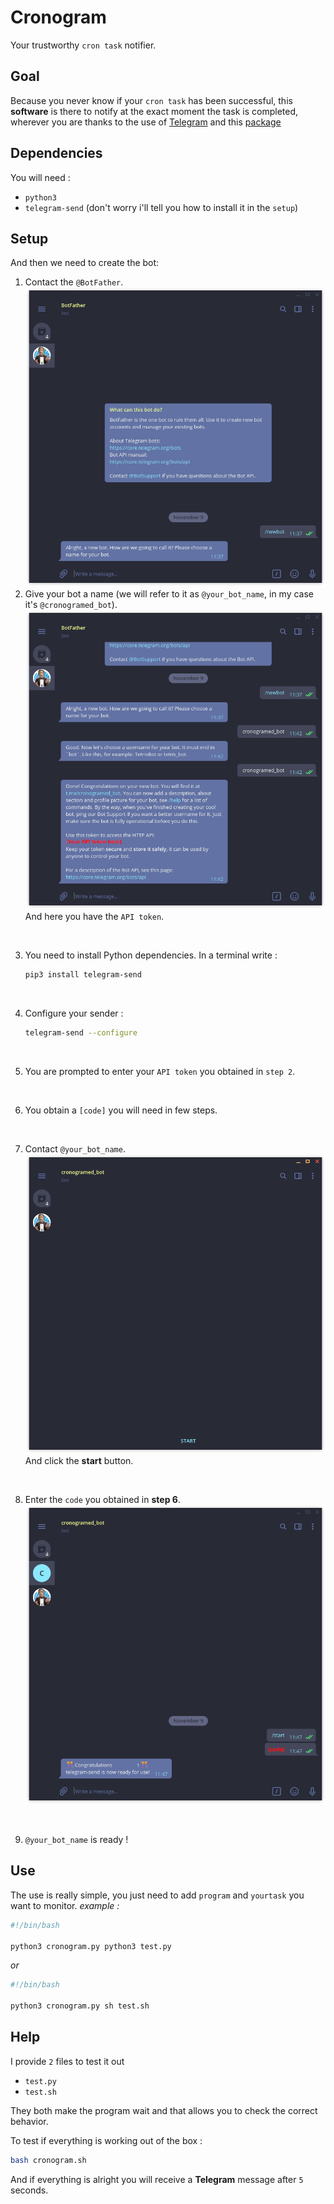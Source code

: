 # Cronogram
Your trustworthy ```cron task``` notifier.

## Goal

Because you never know if your ```cron task``` has been successful, this **software** is there to notify at the exact moment the task is completed, wherever you are thanks to the use of [Telegram](https://telegram.org/) and this [package](https://pypi.org/project/telegram-send/)

## Dependencies
You will need :
- ```python3```
- ```telegram-send``` (don't worry i'll tell you how to install it in the ```setup```)


## Setup

And then we need to create the bot:

1. Contact the ```@BotFather```.<br>
   ![image](./screenshots/Screenshot_1.png)
2. Give your bot a name (we will refer to it as ```@your_bot_name```, in my case it's ```@cronogramed_bot```).<br>
    ![image](./screenshots/Screenshot_2.png)
<br>And here you have the ```API token```.  
<br>

3. You need to install Python dependencies.
    In a terminal write :

    ```bash
    pip3 install telegram-send
    ```
<br>

4. Configure your sender :

    ```bash
    telegram-send --configure
    ```
<br>

5. You are prompted to enter your ```API token``` you obtained in ```step 2```.
<br>

6. You obtain a ```[code]``` you will need in few steps.
<br>

7. Contact ```@your_bot_name```.<br>
    ![image](./screenshots/Screenshot_3.png)
<br>And click the **start** button.
<br>

8. Enter the ```code``` you obtained in **step 6**.</br>
    ![image](./screenshots/Screenshot_4.png)
<br>

9. ```@your_bot_name``` is ready !


## Use
The use is really simple, you just need to add ```program``` and ```yourtask``` you want to monitor.
*example :* 

```bash
#!/bin/bash

python3 cronogram.py python3 test.py
```

*or*

```bash
#!/bin/bash

python3 cronogram.py sh test.sh
```

## Help
I provide ```2``` files to test it out
- ```test.py```
- ```test.sh```
  
They both make the program wait and that allows you to check the correct behavior.

To test if everything is working out of the box :
```bash
bash cronogram.sh
```
And if everything is alright you will receive a **Telegram** message after ```5``` seconds.
